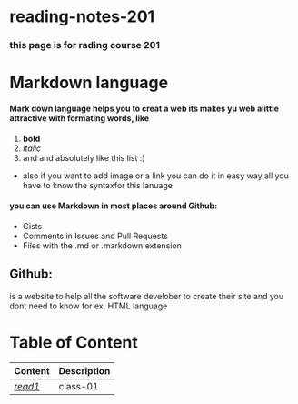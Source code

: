 # reading-notes-201
### this page is for rading course 201 

# Markdown language
#### Mark down language helps you to creat a web its makes yu web alittle attractive with formating words, like 
1. **bold**
2. *italic*
3. and and absolutely like this list :)
 - also if you want to add image or a link you can do it in easy way all you have to know the syntaxfor this lanuage
#### you can use Markdown in most places around Github:
- Gists
- Comments in Issues and Pull Requests
- Files with the .md or .markdown extension

## Github:
is a website to help all the software develober to create their site and you dont need to know for ex. HTML language 

# Table of Content

 | Content      | Description
------------      | ------------
*[read1](https://mahmoudghnnam.github.io/reading-notes-201/class-01)* | class-01